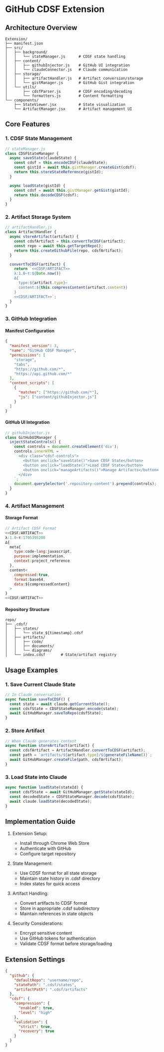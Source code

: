 # GitHub CDSF Extension

## Architecture Overview

```
Extension/
├── manifest.json
├── src/
│   ├── background/
│   │   └── stateManager.js      # CDSF state handling
│   ├── content/
│   │   ├── githubInjector.js    # GitHub UI integration
│   │   └── claudeConnector.js   # Claude communication
│   ├── storage/
│   │   ├── artifactHandler.js   # Artifact conversion/storage
│   │   └── gistManager.js       # GitHub Gist integration
│   └── utils/
│       ├── cdsfParser.js        # CDSF encoding/decoding
│       └── formatters.js        # Content formatting
└── components/
    ├── StateViewer.jsx          # State visualization
    └── ArtifactManager.jsx      # Artifact management UI
```

## Core Features

### 1. CDSF State Management
```javascript
// stateManager.js
class CDSFStateManager {
  async saveState(claudeState) {
    const cdsf = this.encodeCDSF(claudeState);
    const gistId = await this.gistManager.createGist(cdsf);
    return this.storeStateReference(gistId);
  }

  async loadState(gistId) {
    const cdsf = await this.gistManager.getGist(gistId);
    return this.decodeCDSF(cdsf);
  }
}
```

### 2. Artifact Storage System
```javascript
// artifactHandler.js
class ArtifactHandler {
  async storeArtifact(artifact) {
    const cdsfArtifact = this.convertToCDSF(artifact);
    const repo = await this.getTargetRepo();
    return this.createGithubFile(repo, cdsfArtifact);
  }

  convertToCDSF(artifact) {
    return `<<CDSF/ARTIFACT>>
    λ:1.0~τ:${Date.now()}
    ∆{
      type:${artifact.type}~
      content:${this.compressContent(artifact.content)}
    }
    <<CDSF/ARTIFACT>>`;
  }
}
```

### 3. GitHub Integration

#### Manifest Configuration
```json
{
  "manifest_version": 3,
  "name": "GitHub CDSF Manager",
  "permissions": [
    "storage",
    "tabs",
    "https://github.com/*",
    "https://api.github.com/*"
  ],
  "content_scripts": [
    {
      "matches": ["https://github.com/*"],
      "js": ["content/githubInjector.js"]
    }
  ]
}
```

#### GitHub UI Integration
```javascript
// githubInjector.js
class GitHubUIManager {
  injectStateControls() {
    const controls = document.createElement('div');
    controls.innerHTML = `
      <div class="cdsf-controls">
        <button onclick="saveState()">Save CDSF State</button>
        <button onclick="loadState()">Load CDSF State</button>
        <button onclick="manageArtifacts()">Manage Artifacts</button>
      </div>
    `;
    document.querySelector('.repository-content').prepend(controls);
  }
}
```

### 4. Artifact Management

#### Storage Format
```javascript
// Artifact CDSF Format
<<CDSF/ARTIFACT>>
λ:1.0~τ:1705395200
∆{
  meta{
    type:code~lang:javascript,
    purpose:implementation,
    context:project_reference
  },
  content<
    compressed:true,
    format:base64,
    data:${compressedContent}
  >
}
<<CDSF/ARTIFACT>>
```

#### Repository Structure
```
repo/
├── .cdsf/
│   ├── states/
│   │   └── state_${timestamp}.cdsf
│   ├── artifacts/
│   │   ├── code/
│   │   ├── documents/
│   │   └── diagrams/
│   └── index.cdsf       # State/artifact registry
```

## Usage Examples

### 1. Save Current Claude State
```javascript
// In Claude conversation
async function saveToCDSF() {
  const state = await claude.getCurrentState();
  const cdsfState = CDSFStateManager.encode(state);
  await GitHubManager.saveToRepo(cdsfState);
}
```

### 2. Store Artifact
```javascript
// When Claude generates content
async function storeArtifact(artifact) {
  const cdsfArtifact = ArtifactHandler.convertToCDSF(artifact);
  const path = `artifacts/${artifact.type}/${generateFileName()}`;
  await GitHubManager.createFile(path, cdsfArtifact);
}
```

### 3. Load State into Claude
```javascript
async function loadState(stateId) {
  const cdsfState = await GitHubManager.getState(stateId);
  const decodedState = CDSFStateManager.decode(cdsfState);
  await claude.loadState(decodedState);
}
```

## Implementation Guide

1. Extension Setup:
   - Install through Chrome Web Store
   - Authenticate with GitHub
   - Configure target repository

2. State Management:
   - Use CDSF format for all state storage
   - Maintain state history in .cdsf directory
   - Index states for quick access

3. Artifact Handling:
   - Convert artifacts to CDSF format
   - Store in appropriate .cdsf subdirectory
   - Maintain references in state objects

4. Security Considerations:
   - Encrypt sensitive content
   - Use GitHub tokens for authentication
   - Validate CDSF format before storage/loading

## Extension Settings

```json
{
  "github": {
    "defaultRepo": "username/repo",
    "statePath": ".cdsf/states",
    "artifactPath": ".cdsf/artifacts"
  },
  "cdsf": {
    "compression": {
      "enabled": true,
      "level": "high"
    },
    "validation": {
      "strict": true,
      "recovery": true
    }
  }
}
```
